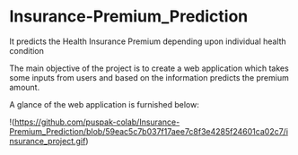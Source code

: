 # Insurance-Premium_Prediction
It predicts the Health Insurance Premium depending upon individual health condition

The main objective of the project is to create a web application which takes some inputs from users and based on the information predicts the premium amount.

A glance of the web application is furnished below:

!(https://github.com/puspak-colab/Insurance-Premium_Prediction/blob/59eac5c7b037f17aee7c8f3e4285f24601ca02c7/insurance_project.gif)
